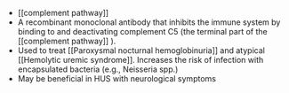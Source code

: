 - [[complement pathway]] 
- A recombinant monoclonal antibody that inhibits the immune system by binding to and deactivating complement C5 (the terminal part of the [[complement pathway]] ). 
- Used to treat [[Paroxysmal nocturnal hemoglobinuria]] and atypical [[Hemolytic uremic syndrome]]. Increases the risk of infection with encapsulated bacteria (e.g., Neisseria spp.)
- May be beneficial in HUS with neurological symptoms
